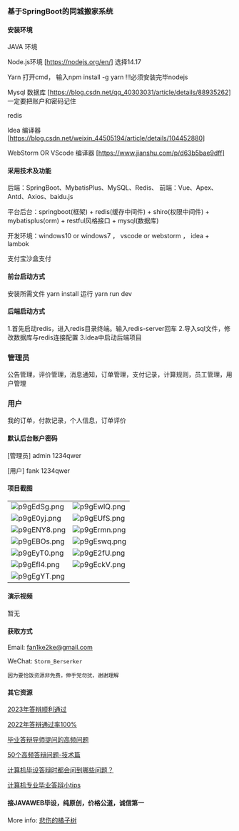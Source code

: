 ### 基于SpringBoot的同城搬家系统

#### 安装环境

JAVA 环境 

Node.js环境 [https://nodejs.org/en/] 选择14.17

Yarn 打开cmd， 输入npm install -g yarn !!!必须安装完毕nodejs

Mysql 数据库 [https://blog.csdn.net/qq_40303031/article/details/88935262] 一定要把账户和密码记住

redis

Idea 编译器 [https://blog.csdn.net/weixin_44505194/article/details/104452880]

WebStorm OR VScode 编译器 [https://www.jianshu.com/p/d63b5bae9dff]

#### 采用技术及功能

后端：SpringBoot、MybatisPlus、MySQL、Redis、
前端：Vue、Apex、Antd、Axios、baidu.js

平台后台：springboot(框架) + redis(缓存中间件) + shiro(权限中间件) + mybatisplus(orm) + restful风格接口 + mysql(数据库)

开发环境：windows10 or windows7 ， vscode or webstorm ， idea + lambok

支付宝沙盒支付

#### 前台启动方式

安装所需文件 yarn install 
运行 yarn run dev

#### 后端启动方式

1.首先启动redis，进入redis目录终端。输入redis-server回车
2.导入sql文件，修改数据库与redis连接配置
3.idea中启动后端项目

### 管理员
公告管理，评价管理，消息通知，订单管理，支付记录，计算规则，员工管理，用户管理

### 用户
我的订单，付款记录，个人信息，订单评价


#### 默认后台账户密码

[管理员]
admin
1234qwer

[用户]
fank
1234qwer



#### 项目截图

|  |  |
|---------------------|---------------------|
|![p9gEdSg.png](https://s1.ax1x.com/2023/05/14/p9gEdSg.png) | ![p9gEwlQ.png](https://s1.ax1x.com/2023/05/14/p9gEwlQ.png) |
|![p9gE0yj.png](https://s1.ax1x.com/2023/05/14/p9gE0yj.png) | ![p9gEUfS.png](https://s1.ax1x.com/2023/05/14/p9gEUfS.png) |
|![p9gENY8.png](https://s1.ax1x.com/2023/05/14/p9gENY8.png) | ![p9gErmn.png](https://s1.ax1x.com/2023/05/14/p9gErmn.png) |
|![p9gEBOs.png](https://s1.ax1x.com/2023/05/14/p9gEBOs.png) | ![p9gEswq.png](https://s1.ax1x.com/2023/05/14/p9gEswq.png) |
|![p9gEyT0.png](https://s1.ax1x.com/2023/05/14/p9gEyT0.png) | ![p9gE2fU.png](https://s1.ax1x.com/2023/05/14/p9gE2fU.png) |
|![p9gEfl4.png](https://s1.ax1x.com/2023/05/14/p9gEfl4.png) | ![p9gEckV.png](https://s1.ax1x.com/2023/05/14/p9gEckV.png) |
|![p9gEgYT.png](https://s1.ax1x.com/2023/05/14/p9gEgYT.png) |


#### 演示视频

暂无

#### 获取方式

Email: fan1ke2ke@gmail.com

WeChat: `Storm_Berserker`

`因为要恰饭资源非免费，伸手党勿扰，谢谢理解`

#### 其它资源

[2023年答辩顺利通过](https://berserker287.github.io/2023/06/14/2023%E5%B9%B4%E7%AD%94%E8%BE%A9%E9%A1%BA%E5%88%A9%E9%80%9A%E8%BF%87/)

[2022年答辩通过率100%](https://berserker287.github.io/2022/05/25/%E9%A1%B9%E7%9B%AE%E4%BA%A4%E6%98%93%E8%AE%B0%E5%BD%95/)

[毕业答辩导师提问的高频问题](https://berserker287.github.io/2023/06/13/%E6%AF%95%E4%B8%9A%E7%AD%94%E8%BE%A9%E5%AF%BC%E5%B8%88%E6%8F%90%E9%97%AE%E7%9A%84%E9%AB%98%E9%A2%91%E9%97%AE%E9%A2%98/)

[50个高频答辩问题-技术篇](https://berserker287.github.io/2023/06/13/50%E4%B8%AA%E9%AB%98%E9%A2%91%E7%AD%94%E8%BE%A9%E9%97%AE%E9%A2%98-%E6%8A%80%E6%9C%AF%E7%AF%87/)

[计算机毕设答辩时都会问到哪些问题？](https://www.zhihu.com/question/31020988)

[计算机专业毕业答辩小tips](https://zhuanlan.zhihu.com/p/145911029)


#### 接JAVAWEB毕设，纯原创，价格公道，诚信第一

More info: [悲伤的橘子树](https://berserker287.github.io/)
